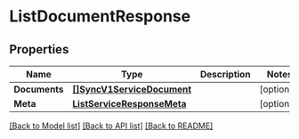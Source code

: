 # ListDocumentResponse

## Properties

Name | Type | Description | Notes
------------ | ------------- | ------------- | -------------
**Documents** | [**[]SyncV1ServiceDocument**](sync.v1.service.document.md) |  | [optional] 
**Meta** | [**ListServiceResponseMeta**](ListServiceResponse_meta.md) |  | [optional] 

[[Back to Model list]](../README.md#documentation-for-models) [[Back to API list]](../README.md#documentation-for-api-endpoints) [[Back to README]](../README.md)


